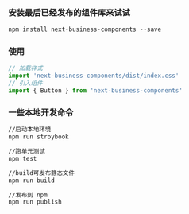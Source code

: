 ### 安装最后已经发布的组件库来试试

```javascript
npm install next-business-components --save
```

### 使用

```javascript
// 加载样式
import 'next-business-components/dist/index.css'
// 引入组件
import { Button } from 'next-business-components'
```

### 一些本地开发命令

```bash
//启动本地环境
npm run stroybook

//跑单元测试
npm test

//build可发布静态文件
npm run build

//发布到 npm
npm run publish
```
